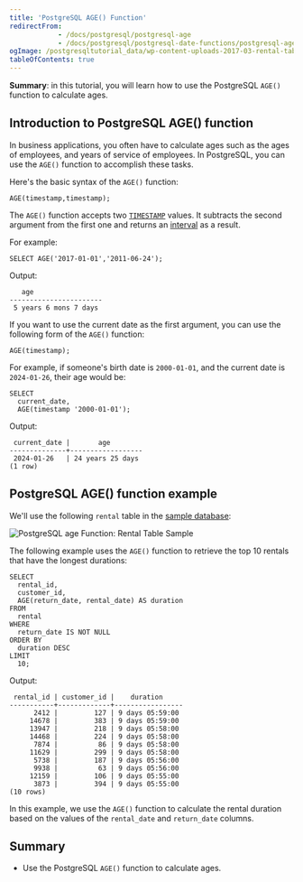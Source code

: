 ```yaml
---
title: 'PostgreSQL AGE() Function'
redirectFrom:
            - /docs/postgresql/postgresql-age 
            - /docs/postgresql/postgresql-date-functions/postgresql-age/
ogImage: /postgresqltutorial_data/wp-content-uploads-2017-03-rental-table.png
tableOfContents: true
---
```



**Summary**: in this tutorial, you will learn how to use the PostgreSQL `AGE()` function to calculate ages.





## Introduction to PostgreSQL AGE() function





In business applications, you often have to calculate ages such as the ages of employees, and years of service of employees. In PostgreSQL, you can use the `AGE()` function to accomplish these tasks.





Here's the basic syntax of the `AGE()` function:





```
AGE(timestamp,timestamp);
```





The `AGE()` function accepts two [`TIMESTAMP`](/docs/postgresql/postgresql-timestamp/) values. It subtracts the second argument from the first one and returns an [interval](https://www.postgresqltutorial.com/postgresql-tutorial/postgresql-interval) as a result.





For example:





```
SELECT AGE('2017-01-01','2011-06-24');
```





Output:





```
   age
-----------------------
 5 years 6 mons 7 days
```





If you want to use the current date as the first argument, you can use the following form of the `AGE()` function:





```
AGE(timestamp);
```





For example, if someone's birth date is `2000-01-01`, and the current date is `2024-01-26`, their age would be:





```
SELECT
  current_date,
  AGE(timestamp '2000-01-01');
```





Output:





```
 current_date |       age
--------------+------------------
 2024-01-26   | 24 years 25 days
(1 row)
```





## PostgreSQL AGE() function example





We'll use the following `rental` table in the [sample database](https://www.postgresqltutorial.com/postgresql-getting-started/postgresql-sample-database/):





![PostgreSQL age Function: Rental Table Sample](/postgresqltutorial_data/wp-content-uploads-2017-03-rental-table.png)





The following example uses the `AGE()` function to retrieve the top 10 rentals that have the longest durations:





```
SELECT
  rental_id,
  customer_id,
  AGE(return_date, rental_date) AS duration
FROM
  rental
WHERE
  return_date IS NOT NULL
ORDER BY
  duration DESC
LIMIT
  10;
```





Output:





```
 rental_id | customer_id |    duration
-----------+-------------+-----------------
      2412 |         127 | 9 days 05:59:00
     14678 |         383 | 9 days 05:59:00
     13947 |         218 | 9 days 05:58:00
     14468 |         224 | 9 days 05:58:00
      7874 |          86 | 9 days 05:58:00
     11629 |         299 | 9 days 05:58:00
      5738 |         187 | 9 days 05:56:00
      9938 |          63 | 9 days 05:56:00
     12159 |         106 | 9 days 05:55:00
      3873 |         394 | 9 days 05:55:00
(10 rows)
```





In this example, we use the `AGE()` function to calculate the rental duration based on the values of the `rental_date` and `return_date` columns.





## Summary





- Use the PostgreSQL `AGE()` function to calculate ages.


